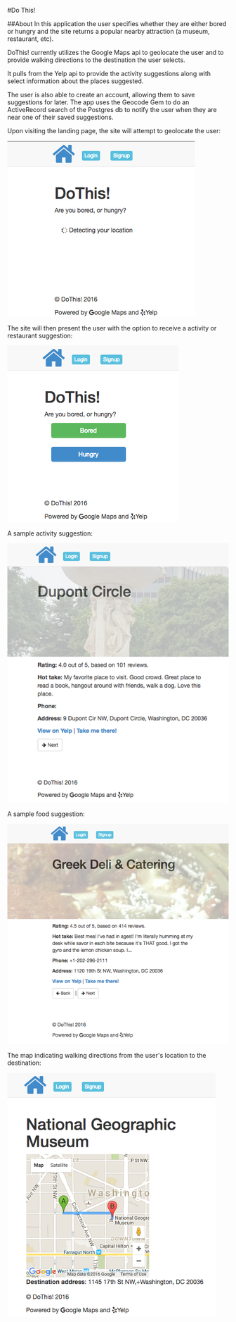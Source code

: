 #Do This!

##About
In this application the user specifies whether they are either bored or hungry
and the site returns a popular nearby attraction (a museum, restaurant, etc).

DoThis! currently utilizes the Google Maps api to geolocate the user and to
provide walking directions to the destination the user selects.

It pulls from the Yelp api to provide the activity suggestions along with select
information about the places suggested.

The user is also able to create an account, allowing them to save suggestions
for later. The app uses the Geocode Gem to do an ActiveRecord search of the
Postgres db to notify the user when they are near one of their saved suggestions.

Upon visiting the landing page, the site will attempt to geolocate the user:

![Loading user location](app/assets/images/Screenshot_2016-05-26_11.54.40.png?raw=true "Geolocating")

The site will then present the user with the option to receive a activity or
restaurant suggestion:

![Loading user location](app/assets/images/Screenshot_2016-05-26_11.55.12.png?raw=true "Selection Screen")

A sample activity suggestion:

![Loading user location](app/assets/images/Screenshot_2016-05-26_11.55.49.png?raw=true "Bored Result")

A sample food suggestion:

![Loading user location](app/assets/images/Screenshot_2016-05-26_11.56.53.png?raw=true "Hungry Result")

The map indicating walking directions from the user's location to the destination:

![Loading user location](app/assets/images/Screenshot_2016-05-26_11.57.53.png?raw=true "Walking Directions")
